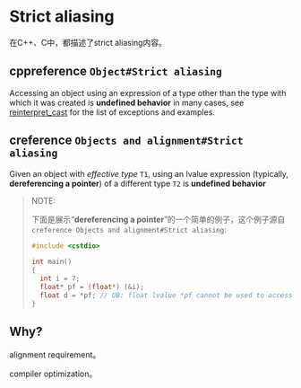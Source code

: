 # Strict aliasing

在C++、C中，都描述了strict aliasing内容。

## cppreference `Object#Strict aliasing`

Accessing an object using an expression of a type other than the type with which it was created is **undefined behavior** in many cases, see [reinterpret_cast](reinterpret_cast.html#Type_aliasing) for the list of exceptions and examples.



## creference `Objects and alignment#Strict aliasing`

Given an object with *effective type* `T1`, using an lvalue expression (typically, **dereferencing a pointer**) of a different type `T2` is **undefined behavior**

> NOTE: 
>
> 下面是展示“**dereferencing a pointer**”的一个简单的例子，这个例子源自`creference Objects and alignment#Strict aliasing`: 
>
> ```c++
> #include <cstdio>
> 
> int main()
> {
> 	int i = 7;
> 	float* pf = (float*) (&i);
> 	float d = *pf; // UB: float lvalue *pf cannot be used to access int
> }
> 
> ```
>









## Why?

alignment requirement。

compiler optimization。